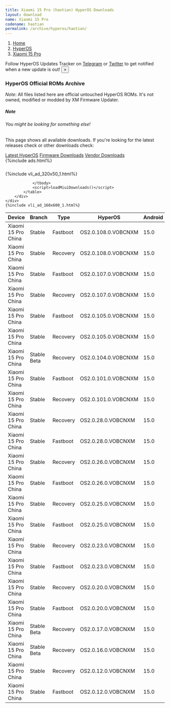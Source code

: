 ```yaml
---
title: Xiaomi 15 Pro (haotian) HyperOS Downloads
layout: download
name: Xiaomi 15 Pro
codename: haotian
permalink: /archive/hyperos/haotian/
---
```

<nav aria-label="breadcrumb">
    <ol class="breadcrumb">
        <li class="breadcrumb-item"><a href="/">Home</a></li>
        <li class="breadcrumb-item"><a href="/hyperos/">HyperOS</a></li>
        <li class="breadcrumb-item active" aria-current="page"><a href="/hyperos/haotian/">Xiaomi 15 Pro</a></li>
    </ol>
</nav>
<div class="alert alert-primary alert-dismissible fade show" role="alert">
    Follow HyperOS Updates Tracker on <a href="https://t.me/MIUIUpdatesTracker" class="alert-link">Telegram</a>
     or <a href="https://twitter.com/MiFwUpdater" class="alert-link">Twitter</a> to get notified when a new update is out!
    <button type="button" class="close" data-dismiss="alert" aria-label="Close">
        <span aria-hidden="true">&times;</span>
    </button>
</div>

### HyperOS Official ROMs Archive
*Note*: All files listed here are official untouched HyperOS ROMs. It's not owned, modified or modded by XM Firmware Updater.
<div class="card">
  <div class="card-body">
    <h5 class="card-title">Note</h5>
    <h6 class="card-subtitle mb-2 text-muted">You might be looking for something else!</h6>
    <p class="card-text">This page shows all available downloads.
     If you're looking for the latest releases check or other downloads check:</p>
    <a href="/hyperos/haotian/" class="card-link">Latest HyperOS</a>
    <a href="/firmware/haotian/" class="card-link">Firmware Downloads</a>
    <a href="/vendor/haotian/" class="card-link">Vendor Downloads</a>
  </div>
</div>
{%include ads.html%}
<div class="row justify-content-center">
    <div class="col-10">
        <div class="table-responsive-md" style="margin-top: 25px;">
            {%include vli_ad_320x50_1.html%}
            <table id="miui" class="display dt-responsive nowrap compact table table-striped table-hover table-sm">
                <thead class="thead-dark">
                    <tr>
                        <th data-ref="device">Device</th>
                        <th data-ref="branch">Branch</th>
                        <th data-ref="type">Type</th>
                        <th data-ref="miui">HyperOS</th>
                        <th data-ref="android">Android</th>
                        <th data-ref="size">Size</th>
                        <th data-ref="size">Date</th>
                        <th data-ref="link">Link</th>
                    </tr>
                </thead>
                <tbody>
                <tr><td>Xiaomi 15 Pro China</td><td>Stable</td><td>Fastboot</td><td>OS2.0.108.0.VOBCNXM</td><td>15.0</td><td>10.9 GB</td><td>2025-03-10</td><td><a href="/hyperos/haotian/stable/OS2.0.108.0.VOBCNXM/">Download</a></td></tr>
<tr><td>Xiaomi 15 Pro China</td><td>Stable</td><td>Recovery</td><td>OS2.0.108.0.VOBCNXM</td><td>15.0</td><td>7.7 GB</td><td>2025-03-04</td><td><a href="/hyperos/haotian/stable/OS2.0.108.0.VOBCNXM/">Download</a></td></tr>
<tr><td>Xiaomi 15 Pro China</td><td>Stable</td><td>Fastboot</td><td>OS2.0.107.0.VOBCNXM</td><td>15.0</td><td>11.0 GB</td><td>2025-03-04</td><td><a href="/hyperos/haotian/stable/OS2.0.107.0.VOBCNXM/">Download</a></td></tr>
<tr><td>Xiaomi 15 Pro China</td><td>Stable</td><td>Recovery</td><td>OS2.0.107.0.VOBCNXM</td><td>15.0</td><td>7.7 GB</td><td>2025-02-20</td><td><a href="/hyperos/haotian/stable/OS2.0.107.0.VOBCNXM/">Download</a></td></tr>
<tr><td>Xiaomi 15 Pro China</td><td>Stable</td><td>Fastboot</td><td>OS2.0.105.0.VOBCNXM</td><td>15.0</td><td>10.9 GB</td><td>2025-02-17</td><td><a href="/hyperos/haotian/stable/OS2.0.105.0.VOBCNXM/">Download</a></td></tr>
<tr><td>Xiaomi 15 Pro China</td><td>Stable</td><td>Recovery</td><td>OS2.0.105.0.VOBCNXM</td><td>15.0</td><td>7.7 GB</td><td>2025-02-07</td><td><a href="/hyperos/haotian/stable/OS2.0.105.0.VOBCNXM/">Download</a></td></tr>
<tr><td>Xiaomi 15 Pro China</td><td>Stable Beta</td><td>Recovery</td><td>OS2.0.104.0.VOBCNXM</td><td>15.0</td><td>7.7 GB</td><td>2025-01-21</td><td><a href="/hyperos/haotian/stable beta/OS2.0.104.0.VOBCNXM/">Download</a></td></tr>
<tr><td>Xiaomi 15 Pro China</td><td>Stable</td><td>Fastboot</td><td>OS2.0.101.0.VOBCNXM</td><td>15.0</td><td>11.0 GB</td><td>2025-01-09</td><td><a href="/hyperos/haotian/stable/OS2.0.101.0.VOBCNXM/">Download</a></td></tr>
<tr><td>Xiaomi 15 Pro China</td><td>Stable</td><td>Recovery</td><td>OS2.0.101.0.VOBCNXM</td><td>15.0</td><td>7.7 GB</td><td>2024-12-27</td><td><a href="/hyperos/haotian/stable/OS2.0.101.0.VOBCNXM/">Download</a></td></tr>
<tr><td>Xiaomi 15 Pro China</td><td>Stable</td><td>Recovery</td><td>OS2.0.28.0.VOBCNXM</td><td>15.0</td><td>7.7 GB</td><td>2024-12-18</td><td><a href="/hyperos/haotian/stable/OS2.0.28.0.VOBCNXM/">Download</a></td></tr>
<tr><td>Xiaomi 15 Pro China</td><td>Stable</td><td>Fastboot</td><td>OS2.0.28.0.VOBCNXM</td><td>15.0</td><td>10.7 GB</td><td>2024-12-12</td><td><a href="/hyperos/haotian/stable/OS2.0.28.0.VOBCNXM/">Download</a></td></tr>
<tr><td>Xiaomi 15 Pro China</td><td>Stable</td><td>Recovery</td><td>OS2.0.26.0.VOBCNXM</td><td>15.0</td><td>7.7 GB</td><td>2024-12-10</td><td><a href="/hyperos/haotian/stable/OS2.0.26.0.VOBCNXM/">Download</a></td></tr>
<tr><td>Xiaomi 15 Pro China</td><td>Stable</td><td>Fastboot</td><td>OS2.0.26.0.VOBCNXM</td><td>15.0</td><td>10.8 GB</td><td>2024-12-03</td><td><a href="/hyperos/haotian/stable/OS2.0.26.0.VOBCNXM/">Download</a></td></tr>
<tr><td>Xiaomi 15 Pro China</td><td>Stable</td><td>Recovery</td><td>OS2.0.25.0.VOBCNXM</td><td>15.0</td><td>7.7 GB</td><td>2024-11-29</td><td><a href="/hyperos/haotian/stable/OS2.0.25.0.VOBCNXM/">Download</a></td></tr>
<tr><td>Xiaomi 15 Pro China</td><td>Stable</td><td>Fastboot</td><td>OS2.0.25.0.VOBCNXM</td><td>15.0</td><td>10.8 GB</td><td>2024-11-27</td><td><a href="/hyperos/haotian/stable/OS2.0.25.0.VOBCNXM/">Download</a></td></tr>
<tr><td>Xiaomi 15 Pro China</td><td>Stable</td><td>Recovery</td><td>OS2.0.23.0.VOBCNXM</td><td>15.0</td><td>7.7 GB</td><td>2024-11-21</td><td><a href="/hyperos/haotian/stable/OS2.0.23.0.VOBCNXM/">Download</a></td></tr>
<tr><td>Xiaomi 15 Pro China</td><td>Stable</td><td>Fastboot</td><td>OS2.0.23.0.VOBCNXM</td><td>15.0</td><td>10.8 GB</td><td>2024-11-20</td><td><a href="/hyperos/haotian/stable/OS2.0.23.0.VOBCNXM/">Download</a></td></tr>
<tr><td>Xiaomi 15 Pro China</td><td>Stable</td><td>Recovery</td><td>OS2.0.20.0.VOBCNXM</td><td>15.0</td><td>7.6 GB</td><td>2024-11-14</td><td><a href="/hyperos/haotian/stable/OS2.0.20.0.VOBCNXM/">Download</a></td></tr>
<tr><td>Xiaomi 15 Pro China</td><td>Stable</td><td>Fastboot</td><td>OS2.0.20.0.VOBCNXM</td><td>15.0</td><td>10.7 GB</td><td>2024-11-12</td><td><a href="/hyperos/haotian/stable/OS2.0.20.0.VOBCNXM/">Download</a></td></tr>
<tr><td>Xiaomi 15 Pro China</td><td>Stable Beta</td><td>Recovery</td><td>OS2.0.17.0.VOBCNXM</td><td>15.0</td><td>7.6 GB</td><td>2024-11-08</td><td><a href="/hyperos/haotian/stable beta/OS2.0.17.0.VOBCNXM/">Download</a></td></tr>
<tr><td>Xiaomi 15 Pro China</td><td>Stable Beta</td><td>Recovery</td><td>OS2.0.16.0.VOBCNXM</td><td>15.0</td><td>7.6 GB</td><td>2024-11-03</td><td><a href="/hyperos/haotian/stable beta/OS2.0.16.0.VOBCNXM/">Download</a></td></tr>
<tr><td>Xiaomi 15 Pro China</td><td>Stable</td><td>Recovery</td><td>OS2.0.12.0.VOBCNXM</td><td>15.0</td><td>7.6 GB</td><td>2024-10-29</td><td><a href="/hyperos/haotian/stable/OS2.0.12.0.VOBCNXM/">Download</a></td></tr>
<tr><td>Xiaomi 15 Pro China</td><td>Stable</td><td>Fastboot</td><td>OS2.0.12.0.VOBCNXM</td><td>15.0</td><td>10.7 GB</td><td>2024-10-26</td><td><a href="/hyperos/haotian/stable/OS2.0.12.0.VOBCNXM/">Download</a></td></tr>

                </tbody>
                <script>loadMiuiDownloads()</script>
            </table>
        </div>
    </div>
    {%include vli_ad_160x600_1.html%}
</div>
